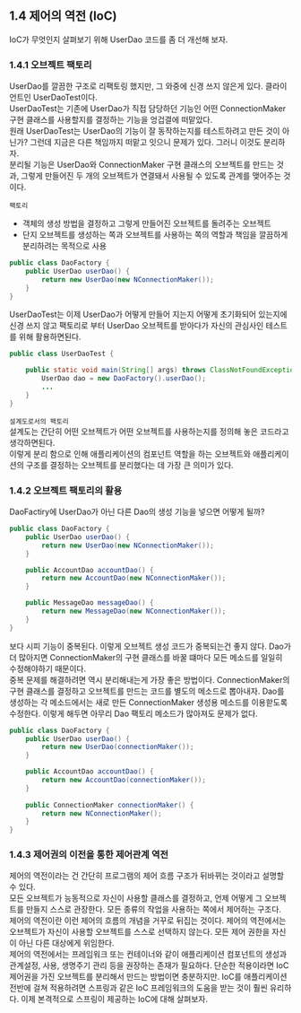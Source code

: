 ## 1.4 제어의 역전 (IoC)
IoC가 무엇인지 살펴보기 위해 UserDao 코드를 좀 더 개선해 보자.

### 1.4.1 오브젝트 팩토리
UserDao를 깔끔한 구조로 리팩토링 했지만, 그 와중에 신경 쓰지 않은게 있다. 클라이언트인 UserDaoTest이다.  
UserDaoTest는 기존에 UserDao가 직접 담당하던 기능인 어떤 ConnectionMaker 구현 클래스를 사용할지를 결정하는 기능을 엉겁결에 떠맡았다.   
원래 UserDaoTest는 UserDao의 기능이 잘 동작하는지를 테스트하려고 만든 것이 아닌가? 그런데 지금은 다른 책임까지 떠맡고 잇으니 문제가 있다. 그러니 이것도 분리하자.   
분리될 기능은 UserDao와 ConnectionMaker 구현 클래스의 오브젝트를 만드는 것과, 그렇게 만들어진 두 개의 오브젝트가 연결돼서 사용될 수 있도록 관계를 맺어주는 것이다. 

`팩토리`  
* 객체의 생성 방법을 결정하고 그렇게 만들어진 오브젝트를 돌려주는 오브젝트
* 단지 오브젝트를 생성하는 쪽과 오브젝트를 사용하는 쪽의 역할과 책임을 깔끔하게 분리하려는 목적으로 사용

``` java
public class DaoFactory {
    public UserDao userDao() {
        return new UserDao(new NConnectionMaker());
    }
}
```
UserDaoTest는 이제 UserDao가 어떻게 만들어 지는지 어떻게 초기화되어 있는지에 신경 쓰지 않고 팩토리로 부터 UserDao 오브젝트를 받아다가 자신의 관심사인 테스트를 위해 활용하면된다.
``` java
public class UserDaoTest {

    public static void main(String[] args) throws ClassNotFoundException, SQLException {
        UserDao dao = new DaoFactory().userDao();
        ...
    }
}
```
`설계도로서의 팩토리`  
설계도는 간단히 어떤 오브젝트가 어떤 오브젝트를 사용하는지를 정의해 놓은 코드라고 생각하면된다.  
이렇게 분리 함으로 인해 애플리케이션의 컴포넌트 역할을 하는 오브젝트와 애플리케이션의 구조를 결정하는 오브젝트를 분리했다는 데 가장 큰 의미가 있다.

### 1.4.2 오브젝트 팩토리의 활용
DaoFactiry에 UserDao가 아닌 다른 Dao의 생성 기능을 넣으면 어떻게 될까? 
``` java
public class DaoFactory {
    public UserDao userDao() {
        return new UserDao(new NConnectionMaker());
    }

    public AccountDao accountDao() {
        return new AccountDao(new NConnectionMaker());
    }

    public MessageDao messageDao() {
        return new MessageDao(new NConnectionMaker());
    }
}
```
보다 시피 기능이 중복된다. 이렇게 오브젝트 생성 코드가 중복되는건 좋지 않다. Dao가 더 많아지면 ConnectionMaker의 구현 클래스를 바꿀 떄마다 모든 메소드를 일일히 수정해야하기 때문이다.  
중복 문제를 해결하려면 역시 분리해내는게 가장 좋은 방법이다. ConnectionMaker의 구현 클래스를 결정하고 오브젝트를 만드는 코드를 별도의 메소드로 뽑아내자. Dao를 생성하는 각 메소드에서는 새로 만든 ConnectionMaker 생성용 메소드를 이용핟도록 수정한다. 이렇게 해두면 아무리 Dao 팩토리 메소드가 많아져도 문제가 없다.
``` java
public class DaoFactory {
    public UserDao userDao() {
        return new UserDao(connectionMaker());
    }

    public AccountDao accountDao() {
        return new AccountDao(connectionMaker());
    }
    
    public ConnectionMaker connectionMaker() {
        return new NConnectionMaker();
    }
}
```

### 1.4.3 제어권의 이전을 통한 제어관계 역전
제어의 역전이라는 건 간단히 프로그램의 제어 흐름 구조가 뒤바뀌는 것이라고 설명할 수 있다.  
모든 오브젝트가 능동적으로 자신이 사용할 클래스를 결정하고, 언제 어떻게 그 오브젝트를 만들지 스스로 관장한다. 모든 종류의 작업을 사용하는 쪽에서 제어하는 구조다.   
제어의 역전이란 이런 제어의 흐름의 개념을 거꾸로 뒤집는 것이다. 제어의 역전에서는 오브젝트가 자신이 사용할 오브젝트를 스스로 선택하지 않는다. 모든 제어 권한을 자신이 아닌 다른 대상에게 위임한다.  
제어의 역전에서는 프레임워크 또는 컨테이너와 같이 애플리케이션 컴포넌트의 생성과 관계설정, 사용, 생명주기 관리 등을 권장하는 존재가 필요하다. 단순한 적용이라면 IoC 제어권을 가진 오브젝트를 분리해서 만드는 방법이면 충분하지만. IoC를 애플리케이션 전반에 걸쳐 적용하려면 스프링과 같은 IoC 프레임워크의 도움을 받는 것이 훨씬 유리하다. 이제 본격적으로 스프링이 제공하는 IoC에 대해 살펴보자.
